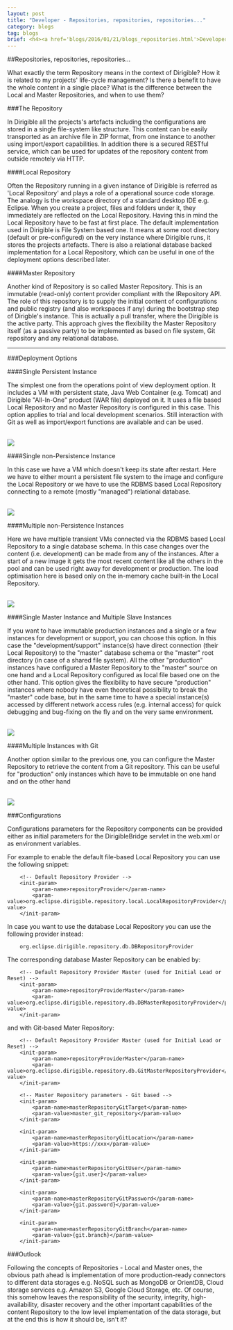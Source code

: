 ```yaml
---
layout: post
title: "Developer - Repositories, repositories, repositories..."
category: blogs
tag: blogs
brief: <h4><a href='blogs/2016/01/21/blogs_repositories.html'>Developer - Repositories, repositories, repositories...</a></h4> <sub class="post-info">January 21, 2016 by Nedelcho Delchev</sub></br>What exactly the term Repository means in the context of Dirigible...<br>
---
```


##Repositories, repositories, repositories...

What exactly the term Repository means in the context of Dirigible?
How it is related to my projects' life-cycle management?
Is there a benefit to have the whole content in a single place?
What is the difference between the Local and Master Repositories, and when to use them?

###The Repository


In Dirigible all the projects's artefacts including the configurations are stored in a single file-system like structure.
This content can be easily transported as an archive file in ZIP format, from one instance to another using import/export capabilities.
In addition there is a secured RESTful service, which can be used for updates of the repository content from outside remotely via HTTP.

####Local Repository

Often the Repository running in a given instance of Dirigible is referred as 'Local Repository' and plays a role of a operational source code storage.
The analogy is the workspace directory of a standard desktop IDE e.g. Eclipse.
When you create a project, files and folders under it, they immediately are reflected on the Local Repository.
Having this in mind the Local Repository have to be fast at first place.
The default implementation used in Dirigible is File System based one.
It means at some root directory (default or pre-configured) on the very instance where Dirigible runs, it stores the projects artefacts.
There is also a relational database backed implementation for a Local Repository, which can be useful in one of the deployment options described later.

####Master Repository

Another kind of Repository is so called Master Repository. This is an immutable (read-only) content provider compliant with the IRepository API.
The role of this repository is to supply the initial content of configurations and public registry (and also workspaces if any) 
during the bootstrap step of Dirigble's instance. This is actually a pull transfer, where the Dirigible is the active party.
This approach gives the flexibility the Master Repository itself (as a passive party) 
to be implemented as based on file system, Git repository and any relational database.

---

###Deployment Options


####Single Persistent Instance

The simplest one from the operations point of view deployment option. It includes a VM with persistent state, Java Web Container (e.g. Tomcat) and 
Dirigible "All-In-One" product (WAR file) deployed on it. It uses a file based Local Repository and no Master Repository is configured in this case.
This option applies to trial and local development scenarios. Still interaction with Git as well as import/export functions are available and can be used.

<br>
<img src="/img/posts/repositories/single_persistent.png"/>
<br>

####Single non-Persistence Instance

In this case we have a VM which doesn't keep its state after restart. Here we have to either mount a persistent file system to the image and 
configure the Local Repository or we have to use the RDBMS based Local Repository connecting to a remote (mostly "managed") relational database.

<br>
<img src="/img/posts/repositories/single_non_persistent.png"/>
<br>


####Multiple non-Persistence Instances

Here we have multiple transient VMs connected via the RDBMS based Local Repository to a single database schema. In this case changes over the content
(i.e. development) can be made from any of the instances. After a start of a new image it gets the most recent content like all the others in the pool 
and can be used right away for development or production. The load optimisation here is based only on the in-memory cache built-in the Local Repository.

<br>
<img src="/img/posts/repositories/multiple_non_persistent.png"/>
<br>


####Single Master Instance and Multiple Slave Instances

If you want to have immutable production instances and a single or a few instances for development or support, you can choose this option.
In this case the "development/support" instance(s) have direct connection (their Local Repository) to the "master" database schema 
or the "master" root directory (in case of a shared file system).
All the other "production" instances have configured a Master Repository to the "master" source on one hand 
and a Local Repository configured as local file based one on the other hand.
This option gives the flexibility to have secure "production" instances where nobody have even theoretical possibility 
to break the "master" code base, but in the same time to have a special instance(s) accessed by different network access rules 
(e.g. internal access) for quick debugging and bug-fixing on the fly and on the very same environment.

<br>
<img src="/img/posts/repositories/master_slave.png"/>
<br>


####Multiple Instances with Git

Another option similar to the previous one, you can configure the Master Repository to retrieve the content from a Git repository.
This can be useful for "production" only instances which have to be immutable on one hand and on the other hand 

<br>
<img src="/img/posts/repositories/multiple_git.png"/>
<br>


###Configurations

Configurations parameters for the Repository components can be provided either as initial parameters 
for the DirigibleBridge servlet in the web.xml or as environment variables.

For example to enable the default file-based Local Repository you can use the following snippet:

		<!-- Default Repository Provider --> 
		<init-param>
			<param-name>repositoryProvider</param-name>
			<param-value>org.eclipse.dirigible.repository.local.LocalRepositoryProvider</param-value>
		</init-param>
		
In case you want to use the database Local Repository you can use the following provider instead:

		org.eclipse.dirigible.repository.db.DBRepositoryProvider
		
The corresponding database Master Repository can be enabled by:

		<!-- Default Repository Provider Master (used for Initial Load or Reset) -->
		<init-param>
			<param-name>repositoryProviderMaster</param-name>
			<param-value>org.eclipse.dirigible.repository.db.DBMasterRepositoryProvider</param-value>
		</init-param>
		
and with Git-based Mater Repository:

		<!-- Default Repository Provider Master (used for Initial Load or Reset) -->
		<init-param>
			<param-name>repositoryProviderMaster</param-name>
			<param-value>org.eclipse.dirigible.repository.db.GitMasterRepositoryProvider</param-value>
		</init-param>
		
		<!-- Master Repository parameters - Git based -->
		<init-param>
			<param-name>masterRepositoryGitTarget</param-name>
			<param-value>master_git_repository</param-value>
		</init-param>
		
		<init-param>
			<param-name>masterRepositoryGitLocation</param-name>
			<param-value>https://xxx</param-value>
		</init-param>
		
		<init-param>
			<param-name>masterRepositoryGitUser</param-name>
			<param-value>{git.user}</param-value>
		</init-param>
		
		<init-param>
			<param-name>masterRepositoryGitPassword</param-name>
			<param-value>{git.password}</param-value>
		</init-param>
		
		<init-param>
			<param-name>masterRepositoryGitBranch</param-name>
			<param-value>{git.branch}</param-value>
		</init-param>

		
###Outlook

Following the concepts of Repositories - Local and Master ones, the obvious path ahead is
implementation of more production-ready connectors to different data storages 
e.g. NoSQL such as MongoDB or OrientDB, Cloud storage services e.g. Amazon S3, Google Cloud Storage, etc.
Of course, this somehow leaves the responsibility of the security, integrity, high-availability, disaster recovery 
and the other important capabilities of the content Repository to the low level implementation of the data storage,
but at the end this is how it should be, isn't it?




